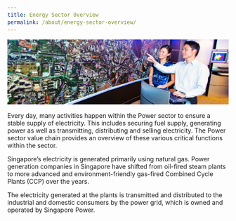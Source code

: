 ```yaml
---
title: Energy Sector Overview
permalink: /about/energy-sector-overview/
---
```

<img src="/images/about/Industry_sub.jpg" /><br/>

Every day, many activities happen within the Power sector to ensure a stable supply of electricity. This includes securing fuel supply, generating power as well as transmitting, distributing and selling electricity.  The Power sector value chain provides an overview of these various critical functions within the sector. 

Singapore’s electricity is generated primarily using natural gas. Power generation companies in Singapore have shifted from oil-fired steam plants to more advanced and environment-friendly gas-fired Combined Cycle Plants (CCP) over the years.

The electricity generated at the plants is transmitted and distributed to the industrial and domestic consumers by the power grid, which is owned and operated by Singapore Power.

